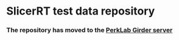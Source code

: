 # SlicerRT test data repository

### The repository has moved to the [PerkLab Girder server](https://pocus.cs.queensu.ca/#collection/5cc8811601d4930406c40465)
